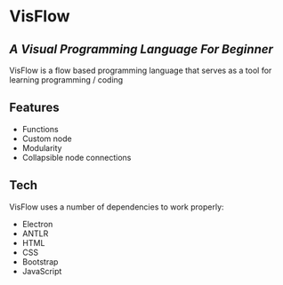 # VisFlow
## _A Visual Programming Language For Beginner_


VisFlow is a flow based programming language that serves as a tool for learning programming / coding

## Features

- Functions
- Custom node
- Modularity
- Collapsible node connections

## Tech

VisFlow uses a number of dependencies to work properly:

- Electron
- ANTLR
- HTML
- CSS
- Bootstrap
- JavaScript


